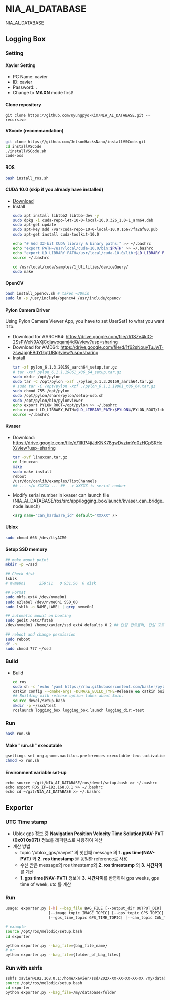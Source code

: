 # NIA_AI_DATABASE
NIA_AI_DATABASE

## Logging Box

### Setting
#### Xavier Setting
* PC Name: xavier
* ID: xavier
* Password: .
* Change to **MAXN** mode first!
#### Clone repository
```
git clone https://github.com/Kyungpyo-Kim/NIA_AI_DATABASE.git --recursive
```
#### VScode (recommandation)
```bash
git clone https://github.com/JetsonHacksNano/installVSCode.git
cd installVSCode
./installVSCode.sh
code-oss
```
#### ROS
```bash
bash install_ros.sh
```
#### CUDA 10.0 (skip if you already have installed)
* [Download](https://drive.google.com/file/d/1VTWUsknY4sYBJ1e82FsOav4IrdCnAjq5/view?usp=sharing)
* Install
  ```bash
  sudo apt install libtbb2 libtbb-dev -y
  sudo dpkg -i cuda-repo-l4t-10-0-local-10.0.326_1.0-1_arm64.deb
  sudo apt-get update
  sudo apt-key add /var/cuda-repo-10-0-local-10.0.166/7fa2af80.pub
  sudo apt-get install cuda-toolkit-10.0

  echo "# Add 32-bit CUDA library & binary paths:" >> ~/.bashrc
  echo "export PATH=/usr/local/cuda-10.0/bin:$PATH" >> ~/.bashrc
  echo "export LD_LIBRARY_PATH=/usr/local/cuda-10.0/lib:$LD_LIBRARY_PATH" >> ~/.bashrc
  source ~/.bashrc

  cd /usr/local/cuda/samples/1_Utilities/deviceQuery/
  sudo make
  ```
#### OpenCV
```bash
bash install_opencv.sh # takes ~30min
sudo ln -s /usr/include/opencv4 /usr/include/opencv
```
#### Pylon Camera Driver
Using Pylon Camera Viewer App, you have to set UserSet1 to what you want it to.

* Download for AARCH64: https://drive.google.com/file/d/1SZe4kIC-2SsPWeN9AXjCdjawoqamj4dQ/view?usp=sharing
* Download for AMD64: https://drive.google.com/file/d/1f62sNouyTuJwT-zswJpjgEBdYGgtUBlg/view?usp=sharing
* Install
  ```bash
  tar -xf pylon_6.1.3.20159_aarch64_setup.tar.gz
  # tar -xvf pylon_6.1.1.19861_x86_64_setup.tar.gz
  sudo mkdir /opt/pylon
  sudo tar -C /opt/pylon -xzf ./pylon_6.1.3.20159_aarch64.tar.gz 
  # sudo tar -C /opt/pylon -xzf ./pylon_6.1.1.19861_x86_64.tar.gz
  sudo chmod 755 /opt/pylon
  sudo /opt/pylon/share/pylon/setup-usb.sh
  sudo /opt/pylon/bin/pylonviewer
  echo export PYLON_ROOT=/opt/pylon >> ~/.bashrc
  echo export LD_LIBRARY_PATH=$LD_LIBRARY_PATH:$PYLON4/PYLON_ROOT/lib64 >> ~/.bashrc
  source ~/.bashrc
  ```
#### Kvaser
* Download: https://drive.google.com/file/d/1lKP4jiJdKNK78gwDvztmYq0zHCpSRHeX/view?usp=sharing
  ```bash
  tar -xvf linuxcan.tar.gz
  cd linuxcan
  make
  sudo make install
  reboot
  /usr/doc/canlib/examples/listChannels
  ## ... s/n XXXXX ... ## --> XXXXX is serial number
  ```
* Modify serial number in kvaser can launch file (NIA_AI_DATABASE/ros/src/app/logging_box/launch/kvaser_can_bridge_node.launch)
  ```xml
  <arg name="can_hardware_id" default="XXXXX" />
  ```
#### Ublox 
```bash
sudo chmod 666 /dev/ttyACM0
```
#### Setup SSD memory
```bash
## make mount point
mkdir -p ~/ssd

## Check disk
lsblk
# nvme0n1      259:11   0 931.5G  0 disk 

## Format
sudo mkfs.ext4 /dev/nvme0n1
sudo e2label /dev/nvme0n1 SSD_00
sudo lsblk -o NAME,LABEL | grep nvme0n1

## automatic mount on booting
sudo gedit /etc/fstab 
/dev/nvme0n1 /home/xavier/ssd ext4 defaults 0 2 ## 단일 컨트롤러, 단일 포트이기 때문에 nvme0n1 로 고정

## reboot and change permission
sudo reboot
df -h
sudo chmod 777 ~/ssd
```
### Build
* Build
  ```bash
  cd ros
  sudo sh -c 'echo "yaml https://raw.githubusercontent.com/basler/pylon-ros-camera/master/pylon_camera/rosdep/pylon_sdk.yaml" > /etc/ros/rosdep/sources.list.d/30-pylon_camera.list' && rosdep update && sudo rosdep install --from-paths . --ignore-src --rosdistro=$ROS_DISTRO -y
  catkin config --cmake-args -DCMAKE_BUILD_TYPE=Release && catkin build
  ## Building with release option takes about 5min.
  source devel/setup.bash
  mkdir -p ~/ssd/test
  roslaunch logging_box logging_box.launch logging_dir:=test
  ```
### Run
```bash
bash run.sh
```
#### Make "run.sh" executable
```bash
gsettings set org.gnome.nautilus.preferences executable-text-activation 'launch'
chmod +x run.sh
```
#### Environment variable set-up
```
echo source ~/git/NIA_AI_DATABASE/ros/devel/setup.bash >> ~/.bashrc
echo export ROS_IP=192.168.0.1 >> ~/.bashrc
echo cd ~/git/NIA_AI_DATABASE >> ~/.bashrc
```
## Exporter

### UTC Time stamp
* Ublox gps 정보 중 **Navigation Position Velocity Time Solution(NAV-PVT (0x01 0x07))** 정보를 레퍼런스로 사용하여 계산
* 계산 방법
  - topic '/ublox_gps/navpvt' 의 첫번째 message 의 **1. gps time(NAV-PVT)** 와 **2. ros timestamp** 을 동일한 reference로 사용
  - 수신 받은 message의 ros timestamp와 **2. ros timestamp** 의 **3. 시간차이**를 계산
  - **1. gps time(NAV-PVT)** 정보에 **3. 시간차이**를 반영하여 gps weeks, gps time of week, utc 를 계산

### Run
```bash
usage: exporter.py [-h] --bag_file BAG_FILE [--output_dir OUTPUT_DIR]
                   [--image_topic IMAGE_TOPIC] [--gps_topic GPS_TOPIC]
                   [--gps_time_topic GPS_TIME_TOPIC] [--can_topic CAN_TOPIC]

# example
source /opt/ros/melodic/setup.bash
cd exporter

python exporter.py --bag_file={bag_file_name}
# or
python exporter.py --bag_file={folder_of_bag_files}
```

### Run with sshfs
```bash
sshfs xavier@192.168.0.1:/home/xavier/ssd/202X-XX-XX-XX-XX-XX /my/database/folder
source /opt/ros/melodic/setup.bash
cd exporter
python exporter.py --bag_file=/my/database/folder
```
